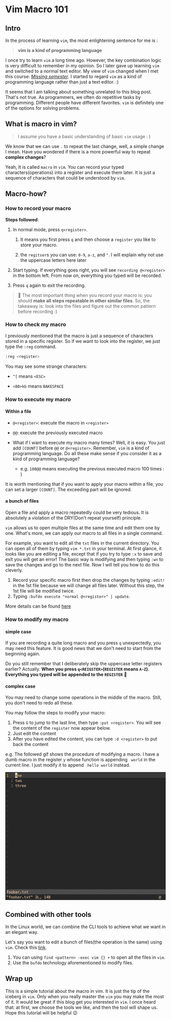 # Vim Macro 101


## Intro

In the process of learning `vim`, the most enlightening sentence for me is : 

> **vim is a kind of programming language**

I once try to learn `vim` a long time ago. However, the key combination logic is very difficult to remember in my opinion. So I later gave up learning `vim` and switched to a normal text editor. My view of `vim` changed when I met this course: *[Missing semester](https://missing.csail.mit.edu/)*. I started to regard `vim` as a kind of programming language rather than just a text editor. :)

It seems that I am talking about something unrelated to this blog post. That's not true. As programmers, we often do repetitive tasks by programming. Different people have different favorites. `vim` is definitely one of the options for solving problems. 

## What is macro in vim?

> I assume you have a basic understanding of basic `vim` usage  : )

We know that we can use `.` to repeat the last change, well, a simple change I mean. Have you wondered if there is a more powerful way to repeat **complex changes**?


Yeah, It is called `macro` in `vim`. You can record your typed characters(operations) into a register and execute them later. It is just a sequence of characters that could be understood by `vim`.

## Macro-how?

### How to record your macro

**Steps followed**:

1. In normal mode, press `q<register>`.
   
   1. It means you first press `q` and then choose a `register` you like to store your macro.
   
   2. the `regitser`s you can use: `0-9`, `a-z`, and `"`. I will explain why not use the uppercase letters here later

2. Start typing. If everything goes right, you will see `recording @<register>` in the bottom left. From now on, everything you typed will be recorded.

3. Press `q` again to exit the recording.

> 📒 The most important thing when you record your macro is: you should **make all steps repeatable in other similar files**. So, the takeaway is: look into the files and figure out the common pattern before recording :)

### How to check my macro
I previously mentioned that the macro is just a sequence of characters stored in a specific register. So if we want to look into the register, we just type the `:reg` command.

```sh
:reg <register>
```

You may see some strange characters: 

- `^[` means `<ESC>`

- `<80>kb` means `BAKESPACE`

### How to execute my macro
#### Within a file

- `@<register>`: execute the macro in `<register>`

- `@@`: execute the previously executed macro

- What if I want to execute my macro many times? Well, it is easy. You just add `[COUNT]` before `@@` or `@<register>`. Remember, `vim` is a kind of programming language. Do all these make sense if you consider it as a kind of programming language?
  - e.g. `100@@` means executing the previous executed macro 100 times : )

It is worth mentioning that if you want to apply your macro within a file, you can set a larger `[COUNT]`. The exceeding part will be ignored.
#### a bunch of files
Open a file and apply a macro repeatedly could be very tedious. It is absolutely a violation of the DRY(Don't repeat yourself) principle.

`vim` allows us to open multiple files at the same time and edit them one by one. What's more, we can apply our macro to all files in a single command.

For example, you want to edit all the `txt` files in the current directory. You can open all of them by typing `vim *.txt` in your terminal. At first glance, it looks like you are editing a file, except that if you try to type `:x` to save and exit you will get an error! The basic way is modifying and then typing `:wn` to save the changes and go to the next file. Now I will tell you how to do this cleverly.

1. Record your specific macro first then drop the changes by typing `:edit!` in the 1st file because we will change all files later. Without this step, the 1st file will be modified twice.
2. Typing `:bufdo execute "normal @<register>" | update`.

More details can be found [here](https://vim.fandom.com/wiki/Run_a_command_in_multiple_buffers)


### How to modify my macro

#### simple case

If you are recording a quite long macro and you press `q` unexpectedly, you may need this feature. It is good news that we don't need to start from the beginning again.


Do you still remember that I deliberately skip the uppercase letter registers earlier? Actually. **When you press `q<REIGSTER>`(`REGISTER` means `A-Z`). Everything you typed will be appended to the `REGISTER`** 🚀

#### complex case

You may need to change some operations in the middle of the macro. Still, you don't need to redo all these.

You may follow the steps to modify your macro:

1. Press `G` to jump to the last line, then type `:put <register>`. You will see the content of the `register` now appear below.
2. Just edit the content
3. After you have edited the content, you can type `:d <register>` to put back the content

e.g. The followed gif shows the procedure of modifying a macro. I have a dumb macro in the register `y` whose function is appending ` world` in the current line. I just modify it to append ` hello world` instead.

![](/img/modify_macro.gif)

## Combined with other tools
In the Linux world, we can combine the CLI tools to achieve what we want in an elegant way.

Let's say you want to edit a bunch of files(the operation is the same) using `vim`. Check this [link](https://stackoverflow.com/questions/4867679/redirecting-output-of-find-command-to-vim).

1. You can using `find <pattern> -exec vim {} +` to open all the files in `vim`.
2. Use the `bufdo` technology aforementioned to modify files.

## Wrap up
This is a simple tutorial about the macro in vim. It is just the tip of the iceberg in `vim`. Only when you really master the `vim` you may make the most of it. It would be great if this blog get you interested in `vim`. I once heard that: at first, we choose the tools we like, and then the tool will shape us. Hope this tutorial will be helpful 😉

